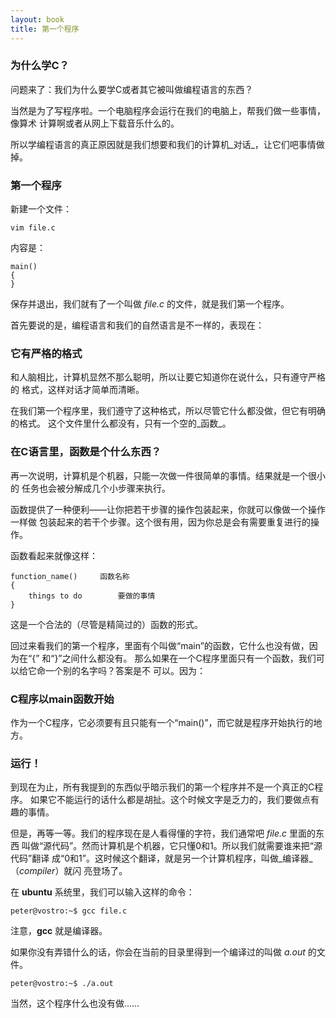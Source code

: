 ```yaml
---
layout: book
title: 第一个程序
---
```

### 为什么学C？

问题来了：我们为什么要学C或者其它被叫做编程语言的东西？

当然是为了写程序啦。一个电脑程序会运行在我们的电脑上，帮我们做一些事情，像算术
计算啊或者从网上下载音乐什么的。

所以学编程语言的真正原因就是我们想要和我们的计算机_对话_，让它们吧事情做掉。

### 第一个程序

新建一个文件：

    vim file.c

内容是：

    main()
    {
    }

保存并退出，我们就有了一个叫做 _file.c_ 的文件，就是我们第一个程序。

首先要说的是，编程语言和我们的自然语言是不一样的，表现在：

### 它有严格的格式

和人脑相比，计算机显然不那么聪明，所以让要它知道你在说什么，只有遵守严格的
格式，这样对话才简单而清晰。

在我们第一个程序里，我们遵守了这种格式，所以尽管它什么都没做，但它有明确的格式。
这个文件里什么都没有，只有一个空的_函数_。

### 在C语言里，函数是个什么东西？

再一次说明，计算机是个机器，只能一次做一件很简单的事情。结果就是一个很小的
任务也会被分解成几个小步骤来执行。

函数提供了一种便利——让你把若干步骤的操作包装起来，你就可以像做一个操作一样做
包装起来的若干个步骤。这个很有用，因为你总是会有需要重复进行的操作。

函数看起来就像这样：

    function_name()		函数名称
    {
        things to do		要做的事情
    }

这是一个合法的（尽管是精简过的）函数的形式。

回过来看我们的第一个程序，里面有个叫做“main”的函数，它什么也没有做，因为在“{”
和“}”之间什么都没有。
那么如果在一个C程序里面只有一个函数，我们可以给它命一个别的名字吗？答案是不
可以。因为：

###  C程序以main函数开始

作为一个C程序，它必须要有且只能有一个“main()”，而它就是程序开始执行的地方。


### 运行！

到现在为止，所有我提到的东西似乎暗示我们的第一个程序并不是一个真正的C程序。
如果它不能运行的话什么都是胡扯。这个时候文字是乏力的，我们要做点有趣的事情。


但是，再等一等。我们的程序现在是人看得懂的字符，我们通常吧 _file.c_ 里面的东西
叫做“源代码”。然而计算机是个机器，它只懂0和1。所以我们就需要谁来把“源代码”翻译
成“0和1”。这时候这个翻译，就是另一个计算机程序，叫做_编译器_（_compiler_）就闪
亮登场了。

在 __ubuntu__ 系统里，我们可以输入这样的命令：

    peter@vostro:~$ gcc file.c 

注意，__gcc__ 就是编译器。

如果你没有弄错什么的话，你会在当前的目录里得到一个编译过的叫做 _a.out_ 的文件。

    peter@vostro:~$ ./a.out 

当然，这个程序什么也没有做……
